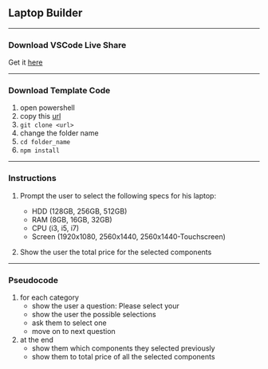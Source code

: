 ## Laptop Builder

---

### Download VSCode Live Share

Get it [here](https://marketplace.visualstudio.com/items?itemName=MS-vsliveshare.vsliveshare)

---


### Download Template Code

1. open powershell
2. copy this [url](https://github.com/mingxiangchan/ts-node-boilerplate)
3. `git clone <url>`
4. change the folder name
5. `cd folder_name`
6. `npm install`

---

### Instructions

1. Prompt the user to select the following specs for his laptop:

    - HDD (128GB, 256GB, 512GB)
    - RAM (8GB, 16GB, 32GB)
    - CPU (i3, i5, i7)
    - Screen (1920x1080, 2560x1440, 2560x1440-Touchscreen)

2. Show the user the total price for the selected components

---

### Pseudocode

1. for each category
    - show the user a question: Please select your <something>
    - show the user the possible selections
    - ask them to select one
    - move on to next question
2. at the end
    - show them which components they selected previously
    - show them to total price of all the selected components